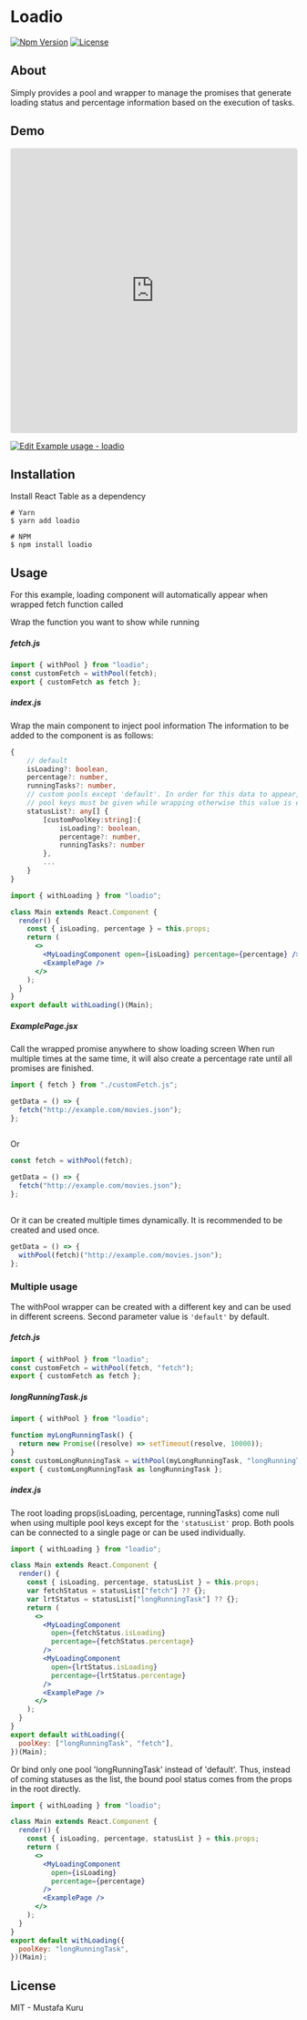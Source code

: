 # Loadio

[![Npm Version][npm-version-image]][npm-version-url]
[![License][license-image]][license-url] 

## About

Simply provides a pool and wrapper to manage the promises that generate loading status and percentage information based on the execution of tasks.

## Demo
<iframe src="https://codesandbox.io/embed/example-usage-loadio-loz1y?fontsize=14&hidenavigation=1&theme=dark"
     style="width:100%; height:500px; border:0; border-radius: 4px; overflow:hidden;"
     title="Example usage - loadio"
     allow="accelerometer; ambient-light-sensor; camera; encrypted-media; geolocation; gyroscope; hid; microphone; midi; payment; usb; vr; xr-spatial-tracking"
     sandbox="allow-forms allow-modals allow-popups allow-presentation allow-same-origin allow-scripts"
   ></iframe>
   
[![Edit Example usage - loadio](https://codesandbox.io/static/img/play-codesandbox.svg)](https://codesandbox.io/s/example-usage-loadio-loz1y?fontsize=14&hidenavigation=1&theme=dark)
## Installation

Install React Table as a dependency

```shell
# Yarn
$ yarn add loadio

# NPM
$ npm install loadio
```

## Usage

For this example, loading component will automatically appear when wrapped fetch function called

Wrap the function you want to show while running

##### fetch.js

```js
import { withPool } from "loadio";
const customFetch = withPool(fetch);
export { customFetch as fetch };
```

##### index.js

Wrap the main component to inject pool information
The information to be added to the component is as follows:

```ts
{
    // default
    isLoading?: boolean,
    percentage?: number,
    runningTasks?: number,
    // custom pools except 'default'. In order for this data to appear,
    // pool keys must be given while wrapping otherwise this value is empty
    statusList?: any[] {
        [customPoolKey:string]:{
            isLoading?: boolean,
            percentage?: number,
            runningTasks?: number
        },
        ...
    }
}
```

```jsx
import { withLoading } from "loadio";

class Main extends React.Component {
  render() {
    const { isLoading, percentage } = this.props;
    return (
      <>
        <MyLoadingComponent open={isLoading} percentage={percentage} />
        <ExamplePage />
      </>
    );
  }
}
export default withLoading()(Main);
```

##### ExamplePage.jsx

Call the wrapped promise anywhere to show loading screen
When run multiple times at the same time, it will also create a percentage rate until all promises are finished.

```js
import { fetch } from "./customFetch.js";

getData = () => {
  fetch("http://example.com/movies.json");
};
 
```

Or


```js 
const fetch = withPool(fetch);

getData = () => {
  fetch("http://example.com/movies.json");
};
 
```
Or it can be created multiple times dynamically.
It is recommended to be created and used once.

```js  
getData = () => {
  withPool(fetch)("http://example.com/movies.json");
}; 
```
### Multiple usage

The withPool wrapper can be created with a different key and can be used in different screens. Second parameter value is `'default'` by default.

##### fetch.js

```js
import { withPool } from "loadio";
const customFetch = withPool(fetch, "fetch");
export { customFetch as fetch };
```

##### longRunningTask.js

```js
import { withPool } from "loadio";

function myLongRunningTask() {
  return new Promise((resolve) => setTimeout(resolve, 10000));
}
const customLongRunningTask = withPool(myLongRunningTask, "longRunningTask");
export { customLongRunningTask as longRunningTask };
```

##### index.js

The root loading props(isLoading, percentage, runningTasks) come null when using multiple pool keys except for the `'statusList'` prop.
Both pools can be connected to a single page or can be used individually.

```jsx
import { withLoading } from "loadio";

class Main extends React.Component {
  render() {
    const { isLoading, percentage, statusList } = this.props;
    var fetchStatus = statusList["fetch"] ?? {};
    var lrtStatus = statusList["longRunningTask"] ?? {};
    return (
      <>
        <MyLoadingComponent
          open={fetchStatus.isLoading}
          percentage={fetchStatus.percentage}
        />
        <MyLoadingComponent
          open={lrtStatus.isLoading}
          percentage={lrtStatus.percentage}
        />
        <ExamplePage />
      </>
    );
  }
}
export default withLoading({
  poolKey: ["longRunningTask", "fetch"],
})(Main);
```
Or bind only one pool 'longRunningTask' instead of 'default'.
Thus, instead of coming statuses as the list, the bound pool status comes from the props in the root directly.

```jsx
import { withLoading } from "loadio";

class Main extends React.Component {
  render() {
    const { isLoading, percentage, statusList } = this.props;
    return (
      <>
        <MyLoadingComponent
          open={isLoading}
          percentage={percentage}
        />
        <ExamplePage />
      </>
    );
  }
}
export default withLoading({
  poolKey: "longRunningTask",
})(Main);
```
## License

MIT - Mustafa Kuru


[license-image]: http://img.shields.io/npm/l/loadio.svg
[license-url]: LICENSE 
[npm-version-image]: https://img.shields.io/npm/v/loadio.svg
[npm-version-url]: https://www.npmjs.com/package/loadio